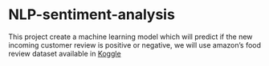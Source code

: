 # NLP-sentiment-analysis
This project create a machine learning model which will predict if the new incoming customer review is positive or negative, we will use amazon’s food review dataset available in [Koggle](https://www.kaggle.com/snap/amazon-fine-food-reviews)
